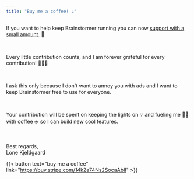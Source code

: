 ```yaml
---
title: "Buy me a coffee! ☕"
---
```


If you want to help keep Brainstormer running you can now [support with a small amount](https://buy.stripe.com/14k2a74Ns2SocaAbII). :revolving_hearts:

&nbsp;

Every little contribution counts, and I am forever grateful for every contribution! 🙏🙏🙏

&nbsp;

I ask this only because I don't want to annoy you with ads and I want to keep Brainstormer free to use for everyone.

&nbsp;

Your contribution will be spent on keeping the lights on 💡 and fueling me 🙋‍♀️ with coffee ☕ so I can build new cool features.

&nbsp;

Best regards,\
Lone Kjeldgaard

{{< button text="buy me a coffee" link="https://buy.stripe.com/14k2a74Ns2SocaAbII" >}}


